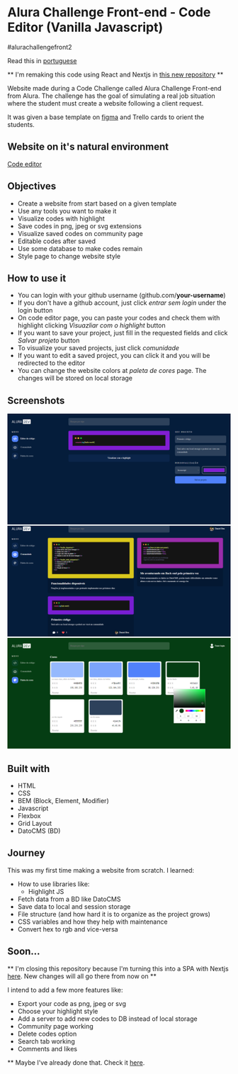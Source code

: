 # Alura Challenge Front-end - Code Editor (Vanilla Javascript)

#alurachallengefront2

Read this in [portuguese](./README.md)

** I'm remaking this code using React and Nextjs in [this new repository](https://github.com/daniel-ben/code-editor) **

Website made during a Code Challenge called Alura Challenge Front-end from Alura. The challenge has the goal of simulating a real job situation where the student must create a website following a client request.

It was given a base template on [figma](https://www.figma.com/file/Ve4hpTfmMa7yAFneoGtGKD/Alura-Challenge---Edição-Front-end?node-id=207%3A1446) and Trello cards to orient the students. 

## Website on it's natural environment
[Code editor](https://daniel-ben.github.io/alura-challenge-2/)

## Objectives

- Create a website from start based on a given template
- Use any tools you want to make it
- Visualize codes with highlight
- Save codes in png, jpeg or svg extensions
- Visualize saved codes on community page
- Editable codes after saved
- Use some database to make codes remain
- Style page to change website style

## How to use it
- You can login with your github username (github.com/**your-username**)
- If you don't have a github account, just click *entrar sem login* under the login button
- On code editor page, you can paste your codes and check them with highlight clicking *Visuazliar com o highlight* button
- If you want to save your project, just fill in the requested fields and click *Salvar projeto* button
- To visualize your saved projects, just click *comunidade*
- If you want to edit a saved project, you can click it and you will be redirected to the editor
- You can change the website colors at *paleta de cores* page. The changes will be stored on local storage

## Screenshots
![](./app/assets/img/editor-screen.png)
![](./app/assets/img/comunidade-screen.png)
![](./app/assets/img/style_guide-screen.png)

## Built with
- HTML
- CSS
- BEM (Block, Element, Modifier)
- Javascript
- Flexbox 
- Grid Layout
- DatoCMS (BD)

## Journey
This was my first time making a website from scratch. I learned:

- How to use libraries like:
  - Highlight JS
- Fetch data from a BD like DatoCMS
- Save data to local and session storage
- File structure (and how hard it is to organize as the project grows)
- CSS variables and how they help with maintenance 
- Convert hex to rgb and vice-versa

## Soon... 
** I'm closing this repository because I'm turning this into a SPA with Nextjs [here](https://github.com/daniel-ben/code-editor). New changes will all go there from now on **

I intend to add a few more features like:
- Export your code as png, jpeg or svg
- Choose your highlight style
- Add a server to add new codes to DB instead of local storage
- Community page working
- Delete codes option
- Search tab working
- Comments and likes

** Maybe I've already done that. Check it [here](https://github.com/daniel-ben/code-editor).
